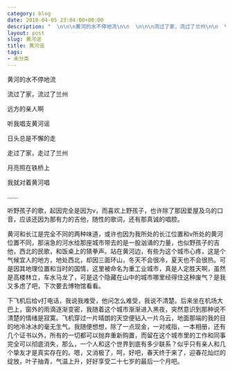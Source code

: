 ```yaml
---
category: blog
date: 2010-04-05 23:04:00+00:00
description: "  \n\n\n黄河的水不停地流\n\n  \n\n\n流过了家，流过了兰州\n\n  \n\n\n远方的"
layout: post
slug: 黄河谣
title: 黄河谣
tags:
- 未分类
---
```


  


黄河的水不停地流

  


流过了家，流过了兰州

  


远方的亲人啊

  


听我唱支黄河谣

  


日头总是不懈的走

  


走过了家，走过了兰州

  


月亮照在铁桥上

  


我就对着黄河唱

  


……

  


  


  


听野孩子的歌，起因完全是因为v，而喜欢上野孩子，也许除了那因爱屋及乌的口音，应该还因为那有力的吉他，随性的歌词，还有那真诚的唱腔。

  


  


  


黄河和长江是完全不同的两种味道，或许也因为我所处的长江位置和v所处的黄河位置不同，那湍急的河水给那座城市带去的是一股汹涌的力量，也似野孩子的吉他，西北的民歌，和饭桌上的猜拳声。站在黄河边，有些为这个城市心疼，这是个气候宜人的地方，地处西北，却因三面环山，冬天不会很冷，夏天也不会很热。可是因其地理位置和当时的国情，这里被命名为重工业城市，真是人定胜天啊，虽然是高楼林立，车水马龙了，可是这个隐藏在山中的城市哪里经得住这种废气？是我又多虑了吧，下次要去博物馆看看。

  


  


  


下飞机后给v打电话，我说我难受，他问怎么难受，我说不清楚。后来坐在机场大巴上，窗外的雨滴逐渐变密，我随着这个城市渐渐进入黑夜，突然意识到那种说不清楚的情绪是寂寞。飞机穿过一片晴朗的天空便钻入一片乌云，地面那端的我的目的地冷冰冰的毫无生气。我随便想想，除了一点现金，一对戒指，一本相册，还有几个证书以外，所有的一切都可以抛弃重新购置，而留在这个城市里的工作和同事完全可以彻底消失，那么，一个人和这个世界到底有多少联系？似乎只有亲人和几个挚友才是真实存在的。嗯，又消极了，呵，好吧，春天终于来了，迎春花灿烂的绽放，叶子抽青，气温上升，好好享受二十七岁的最后一个月吧。

  

